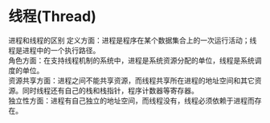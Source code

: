 # 线程(Thread)
进程和线程的区别
定义方面：进程是程序在某个数据集合上的一次运行活动；线程是进程中的一个执行路径。<br>
角色方面：在支持线程机制的系统中，进程是系统资源分配的单位，线程是系统调度的单位。<br>
资源共享方面：进程之间不能共享资源，而线程共享所在进程的地址空间和其它资源。同时线程还有自己的栈和栈指针，程序计数器等寄存器。<br>
独立性方面：进程有自己独立的地址空间，而线程没有，线程必须依赖于进程而存在。<br>
